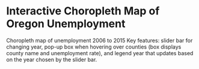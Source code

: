 # Interactive Choropleth Map of Oregon Unemployment
Choropleth map of unemployment 2006 to 2015
Key features: slider bar for changing year, pop-up box when hovering over counties (box displays county name and unemployment rate), and legend year that updates based on the year chosen by the slider bar.
